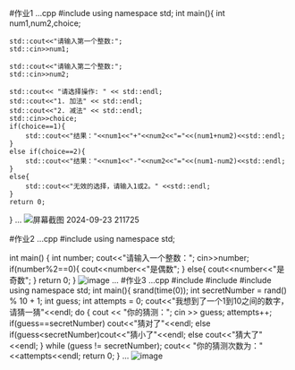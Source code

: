 #作业1
...cpp
#include <iostream>
using namespace std;
int main(){
	int num1,num2,choice;

    std::cout<<"请输入第一个整数:";
	std::cin>>num1;
	
	std::cout<<"请输入第二个整数:";
	std::cin>>num2;
	
	std::cout<< "请选择操作: " << std::endl;
	std::cout<<"1. 加法" << std::endl;
	std::cout<<"2. 减法" << std::endl;
	std::cin>>choice;
	if(choice==1){
		std::cout<<"结果："<<num1<<"+"<<num2<<"="<<(num1+num2)<<std::endl;
	}
	else if(choice==2){
		std::cout<<"结果："<<num1<<"-"<<num2<<"="<<(num1-num2)<<std::endl;
	}
	else{
		std::cout<<"无效的选择，请输入1或2。" <<std::endl; 
	}
	return 0;
} 
...
![屏幕截图 2024-09-23 211725](https://github.com/user-attachments/assets/c85dca98-89f8-4cb1-abe8-732d02b9156f)

#作业2
...cpp
#include <iostream>
using namespace std;

int main() {
    int number;
    cout<<"请输入一个整数：";
	cin>>number;
	if(number%2==0){
	cout<<number<<"是偶数";
	}
	else{
	cout<<number<<"是奇数";
	}
	return 0; 
}
![image](https://github.com/user-attachments/assets/32688dc1-d24a-4683-a07a-6ff08ffa77a3)
...
#作业3
...cpp
#include <iostream>
#include <cstdlib>
#include <ctime>
using namespace std;
int main(){
	srand(time(0));
	int secretNumber = rand() % 10 + 1;
    int guess;
    int attempts = 0;
    cout<<"我想到了一个1到10之间的数字，请猜一猜"<<endl;
	do {
        cout << "你的猜测：";
        cin >> guess;
        attempts++;
		if(guess==secretNumber) cout<<"猜对了"<<endl;
		else if(guess<secretNumber)cout<<"猜小了"<<endl;
		else cout<<"猜大了"<<endl; 
     } while (guess != secretNumber);
     cout<< "你的猜测次数为："<<attempts<<endl; 
	 return 0;
}
 ...
![image](https://github.com/user-attachments/assets/8a484bfc-03ea-4135-b9b5-a385f40d2522)
